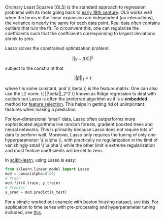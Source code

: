 Ordinary Least Squares (OLS) is the standard approach to regression problems with its roots going back to [early 19th century](https://en.wikipedia.org/wiki/Least_squares). OLS works well when the terms in the linear expansion are independent (no interactions), the variance is nearly the same for each data point. Real data often contains outliers that ruin the fit. To circumvent this, one can regularize the coefficients such that the coefficients corresponding to largest deviations shrink to zero.

Lasso solves the constrained optimization problem:

$$||y - \beta X||^2$$

subject to the constraint that

$$||\beta||_1 < t$$

where t is some constant, and \\( \beta \\) is the feature matrix. One can also use the L2 norm: \\( \|\|\beta\|\|_2^2 \\) known as Ridge regression to deal with outliers but Lasso is often the preferred algorithm as it is a **embedded** method for [feature selection](https://sebastianraschka.com/faq/docs/feature_sele_categories.html). This helps in getting rid of unimportant features when making a prediction.

For low-dimensional 'small' data, Lasso often outperforms more sophisticated algorithms like random forests, gradient boosted trees and neural networks. This is primarily because Lasso does not require lots of data to perform well. Moreover, Lasso only requires the tuning of only one hyperparameter: \\( \alpha \\), with practically no regularization in the limit of vanishingly small \\( \alpha \\) while the other limit is extreme regularization and most feature coefficients will be set to zero.

In [scikit-learn](https://scikit-learn.org/stable/), using Lasso is easy:
```python
from sklearn.linear_model import Lasso
mod = Lasso(alpha=0.01)
# Train
mod.fit(X_train, y_train)
# Predict
y_pred = mod.predict(X_test)
```

For a simple worked out example with boston housing dataset, see [this](https://chrisalbon.com/machine_learning/linear_regression/effect_of_alpha_on_lasso_regression/). For application to time series with pre-processing and hyperparameter tuning included, see [this](https://github.com/fnauman/timeseries/blob/master/xgboost_pipeline_candy.ipynb).
